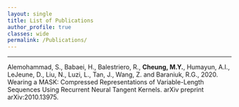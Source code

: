 ```yaml
---
layout: single
title: List of Publications
author_profile: true
classes: wide
permalink: /Publications/
---
```


----
Alemohammad, S., Babaei, H., Balestriero, R., <b>Cheung, M.Y.</b>, Humayun, A.I., LeJeune, D., Liu, N., Luzi, L., Tan, J., Wang, Z. and Baraniuk, R.G., 2020. Wearing a MASK: Compressed Representations of Variable-Length Sequences Using Recurrent Neural Tangent Kernels. arXiv preprint arXiv:2010.13975.
